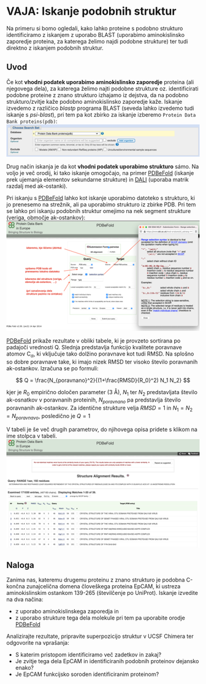 # VAJA: Iskanje podobnih struktur

Na primeru si bomo ogledali, kako lahko proteine s podobno strukturo identificiramo z iskanjem z uporabo BLAST (uporabimo aminokislinsko zaporedje proteina, za katerega želimo najdi podobne strukture) ter tudi direktno z iskanjem podobnih struktur.

## Uvod
Če kot **vhodni podatek uporabimo aminokislinsko zaporedje** proteina (ali njegovega dela), za katerega želimo najti podobne strukture oz. identificirati podobne proteine z znano strukturo izhajamo iz dejstva, da na podobno strukturo/zvitje kaže podobno aminokislinsko zaporedje kaže. Iskanje izvedemo z različico *blastp* programa BLAST (seveda lahko izvedemo tudi iskanje s *psi-blast*), pri tem pa kot zbirko za iskanje izberemo `Protein Data Bank proteins(pdb)`:
![Izbira PDB kot zbirke za iskanje](slike/podobne_strukture-blast.png)

Drug način iskanja je da kot **vhodni podatek uporabimo strukturo** sámo. Na voljo je več orodij, ki tako iskanje omogočajo, na primer [PDBeFold](https://www.ebi.ac.uk/msd-srv/ssm/) (iskanje prek ujemanja elementov sekundarne strukture) in [DALI](http://ekhidna2.biocenter.helsinki.fi/dali/) (uporaba matrik razdalj med ak-ostanki).

Pri iskanju s [PDBeFold](https://www.ebi.ac.uk/msd-srv/ssm/) lahko kot iskanje uporabimo datoteko s strukturo, ki jo prenesemo na strežnik, ali pa uporabimo strukturo iz zbirke PDB. Pri tem se lahko pri iskanju podobnih struktur omejimo na nek segment strukture (veriga, območje ak-ostankov):
![PDBeFold](slike/podobne_strukture-pdbefold-vhod.png)

[PDBeFold](https://www.ebi.ac.uk/msd-srv/ssm/) prikaže rezultate v obliki tabele, ki je provzeto sortirana po padajoči vrednosti Q. Slednja predstavlja funkcijo kvalitete poravnave atomov C$_{\alpha}$, ki vključuje tako dolžino poravnave kot tudi RMSD. Na splošno so dobre poravnave take, ki imajo nizek RMSD ter visoko število poravnanih ak-ostankov. Izračuna se po formuli:

$$
Q = \frac{N_{poravnano}^2}{(1+\frac{RMSD}{R_0}^2) N_1 N_2}
$$

kjer je $R_0$ empirično določen parameter (3 Å), $N_1$ ter $N_2$ predstavljata število ak-osnatkov v poravnanih proteinih, $N_{poravnano}$ pa predstavlja število poravnanih ak-ostankov. Za identične strukture velja $RMSD=1$ in $N_1 = N_2 = N_{poravnavo}$, posledično je $Q = 1$

V tabeli je še več drugih parametrov, do njihovega opisa pridete s klikom na ime stolpca v tabeli.
![PDBeFold](slike/podobne_strukture-pdbefold-tabela.png)


## Naloga
Zanima nas, kateremu drugemu proteinu z znano strukturo je podobna C-končna zunajcelična domena  človeškega proteina EpCAM, ki ustreza aminokislinskim ostankom 139-265 (številčenje po UniProt). Iskanje izvedite na dva načina:
* z uporabo aminokislinskega zaporedja in
* z uporabo strukture tega dela molekule pri tem pa uporabite orodje [PDBeFold](https://www.ebi.ac.uk/msd-srv/ssm/)

Analizirajte rezultate, pripravite superpozicijo struktur v UCSF Chimera ter odgovorite na vprašanja:
* S katerim pristopom identificiramo več zadetkov in zakaj?
* Je zvitje tega dela EpCAM in identificiranih podobnih proteinov dejansko enako?
* Je EpCAM funkcijsko soroden identificiranim proteinom?